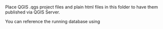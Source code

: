 Place QGIS .qgs project files and plain html files in this folder
to have them published via QGIS Server.

You can reference the running database using 
